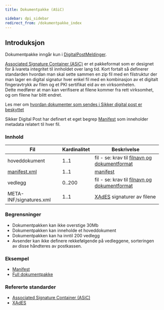 ```yaml
---
title: Dokumentpakke (ASiC)  

sidebar: dpi_sidebar
redirect_from: /dokumentpakke_index
---
```


## Introduksjon

Dokumentpakke inngår kun i
[DigitalPostMeldinger]({{site.baseurl}}/resources/begrep/sikkerDigitalPost/forretningslag/DigitalpostMelding.png).

[Associated Signature Container
(ASiC)](http://www.etsi.org/deliver/etsi_ts/102900_102999/102918/01.03.01_60/ts_102918v010301p.pdf)
er et pakkeformat som er designet for å ivareta integritet til innholdet
over lang tid. Kort fortalt så definerer standarden hvordan man skal
sette sammen en zip fil med en filstruktur der man lager en digital
signatur hver enkel fil med en kombinasjon av et digitalt fingeravtrykk
av filen og et PKI sertifikat eid av en virksomheten.  
Dette medfører at man kan verifisere at filene kommer fra rett
virksomhet, og om filene har blitt endret.

Les mer om [hvordan dokumenter som sendes i Sikker digital post er
beskyttet](sikkerhet_index.html)

Sikker Digital Post har definert et eget begrep [Manifest]({{site.baseurl}}/resources/begrep/sikkerDigitalPost/forretningslag/Dokumentpakke/Manifest) som
inneholder metadata relatert til hver fil.

### Innhold

| Fil                      | Kardinalitet | Beskrivelse                                                                                                                      |
| ------------------------ | ------------ | -------------------------------------------------------------------------------------------------------------------------------- |
| hoveddokument            | 1..1         | fil - se: krav til [filnavn og dokumentformat]({{site.baseurl}}/resources/begrep/sikkerDigitalPost/forretningslag/Dokumentformat/)                                                               |
| [manifest.xml]({{site.baseurl}}/resources/begrep/sikkerDigitalPost/forretningslag/Dokumentpakke/Manifest) | 1..1         | [manifest]({{site.baseurl}}/resources/begrep/sikkerDigitalPost/forretningslag/Dokumentpakke/Manifest)                                                                                                             |
| vedlegg                  | 0..200       | fil - se: krav til [filnavn og dokumentformat]({{site.baseurl}}/resources/begrep/sikkerDigitalPost/forretningslag/Dokumentformat/)                                                               |
| META-INF/signatures.xml  | 1..1         | [XAdES](http://www.etsi.org/deliver/etsi_ts%5C101900_101999%5C101903%5C01.04.02_60%5Cts_101903v010402p.pdf) signaturer av filene |

### Begrensninger

  - Dokumentpakken kan ikke overstige 30Mb
  - Dokumentpakken kan inneholde et hoveddokument
  - Dokumentpakken kan ha inntil 200 vedlegg
  - Avsender kan ikke definere rekkefølgende på vedleggene, sorteringen
    av disse håndteres av postkassen.

### Eksempel

  - [Manifest]({{site.baseurl}}/resources/begrep/sikkerDigitalPost/eksempler/sdpManifest.xml)
  - [Full dokumentpakke]({{site.baseurl}}/resources/begrep/sikkerDigitalPost/eksempler/post.asice.zip)

### Refererte standarder

  - [Associated Signature Container
    (ASiC)](http://www.etsi.org/deliver/etsi_ts/102900_102999/102918/01.03.01_60/ts_102918v010301p.pdf)
  - [XAdES](http://www.etsi.org/deliver/etsi_ts%5C101900_101999%5C101903%5C01.04.02_60%5Cts_101903v010402p.pdf)
